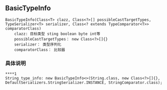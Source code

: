 ## BasicTypeInfo
    
    BasicTypeInfo(Class<T> clazz, Class<?>[] possibleCastTargetTypes, TypeSerializer<T> serializer, Class<? extends TypeComparator<T>> comparatorClass)
        clazz: 目标类型 sting boolean byte int等
        possibleCastTargetTypes： new Class<?>[]{}
        serializer： 类型序列化
        comparatorClass： 比较器


### 具体说明

    ****1 
    String_type_info: new BasicTypeInfo<>(String.class, new Class<?>[]{}, DefaultSerializers.StringSerializer.INSTANCE, StringComparator.class);
    
    